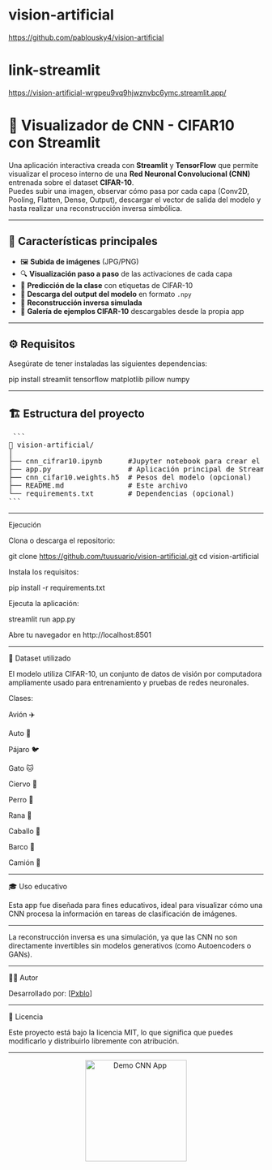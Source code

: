 # vision-artificial
https://github.com/pablousky4/vision-artificial
# link-streamlit
https://vision-artificial-wrgpeu9vq9hjwznvbc6ymc.streamlit.app/

# 🧩 Visualizador de CNN - CIFAR10 con Streamlit

Una aplicación interactiva creada con **Streamlit** y **TensorFlow** que permite visualizar el proceso interno de una **Red Neuronal Convolucional (CNN)** entrenada sobre el dataset **CIFAR-10**.  
Puedes subir una imagen, observar cómo pasa por cada capa (Conv2D, Pooling, Flatten, Dense, Output), descargar el vector de salida del modelo y hasta realizar una reconstrucción inversa simbólica.

---

## 🚀 Características principales

- 🖼️ **Subida de imágenes** (JPG/PNG)
- 🔍 **Visualización paso a paso** de las activaciones de cada capa
- 🎯 **Predicción de la clase** con etiquetas de CIFAR-10
- 💾 **Descarga del output del modelo** en formato `.npy`
- 🔁 **Reconstrucción inversa simulada**
- 🧩 **Galería de ejemplos CIFAR-10** descargables desde la propia app

---

## ⚙️ Requisitos

Asegúrate de tener instaladas las siguientes dependencias:

pip install streamlit tensorflow matplotlib pillow numpy

---
## 🏗️ Estructura del proyecto
<pre> ```
📁 vision-artificial/
│
├── cnn_cifrar10.ipynb      #Jupyter notebook para crear el modelo
├── app.py                  # Aplicación principal de Streamlit
├── cnn_cifar10.weights.h5  # Pesos del modelo (opcional)
├── README.md               # Este archivo
└── requirements.txt        # Dependencias (opcional)
``` </pre>
---

Ejecución

Clona o descarga el repositorio:

git clone https://github.com/tuusuario/vision-artificial.git
cd vision-artificial


Instala los requisitos:

pip install -r requirements.txt


Ejecuta la aplicación:

streamlit run app.py


Abre tu navegador en http://localhost:8501

---

🧠 Dataset utilizado

El modelo utiliza CIFAR-10, un conjunto de datos de visión por computadora ampliamente usado para entrenamiento y pruebas de redes neuronales.

Clases:

Avión ✈️

Auto 🚗

Pájaro 🐦

Gato 🐱

Ciervo 🦌

Perro 🐶

Rana 🐸

Caballo 🐴

Barco 🚤

Camión 🚚

---

🎓 Uso educativo

Esta app fue diseñada para fines educativos, ideal para visualizar cómo una CNN procesa la información en tareas de clasificación de imágenes.

---

La reconstrucción inversa es una simulación, ya que las CNN no son directamente invertibles sin modelos generativos (como Autoencoders o GANs).

---

👨‍💻 Autor

Desarrollado por: [<a href="https://github.com/pablousky4">Pxblo</a>]

---

🧾 Licencia

Este proyecto está bajo la licencia MIT, lo que significa que puedes modificarlo y distribuirlo libremente con atribución.

---
<p align="center">
  <img src="https://camo.githubusercontent.com/7d32f1046f9203b9862b94f65b249640742c8701bf19fecd72183292541fe38e/68747470733a2f2f6d656469612e67697068792e636f6d2f6d656469612f6c3045786b3845557a534c7372457245512f67697068792e676966" alt="Demo CNN App" width="200"/>
</p>
